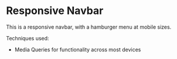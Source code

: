# Responsive Navbar

This is a responsive navbar, with a hamburger menu at mobile sizes.

Techniques used:

- Media Queries for functionality across most devices
